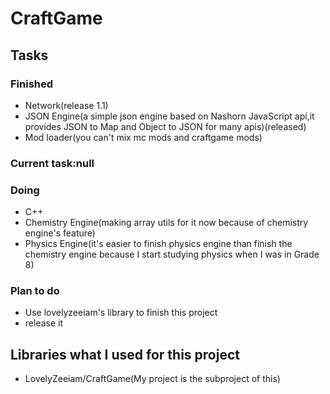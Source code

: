 # CraftGame
## Tasks
### Finished
- Network(release 1.1)
- JSON Engine(a simple json engine based on Nashorn JavaScript api,it provides JSON to Map and Object to JSON for many apis)(released)
- Mod loader(you can't mix mc mods and craftgame mods)

### Current task:null

### Doing
- C++
- Chemistry Engine(making array utils for it now because of chemistry engine's feature)
- Physics Engine(it's easier to finish physics engine than finish the chemistry engine because I start studying physics when I was in Grade 8) 

### Plan to do
- Use lovelyzeeiam's library to finish this project
- release it

## Libraries what I used for this project
- LovelyZeeiam/CraftGame(My project is the subproject of this)
